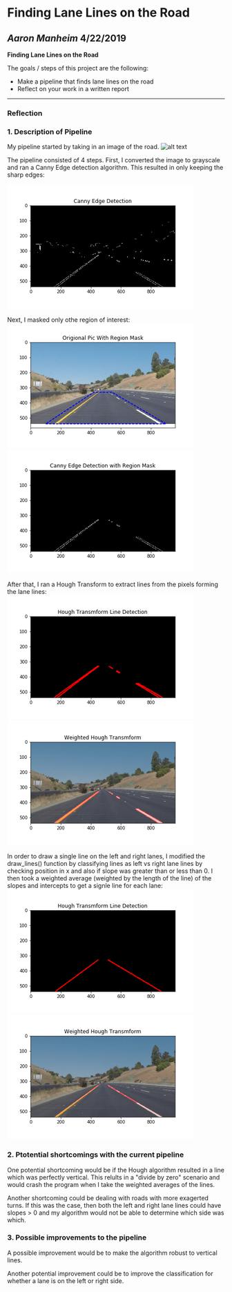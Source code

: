 # **Finding Lane Lines on the Road**

*Aaron Manheim* 4/22/2019
---

**Finding Lane Lines on the Road**

The goals / steps of this project are the following:
* Make a pipeline that finds lane lines on the road
* Reflect on your work in a written report


[//]: # (Image References)

[image0]: ./test_images/solidYellowCurve2.jpg "Original Image"
[image1]: ./test_images_output/CannyOutput.png "Canny Edge Detection"
[image2]: ./test_images_output/RegionMaskedCannyOutput.png "Region Masked Canny"
[image3]: ./test_images_output/RegionMask.png "Region Mask"
[image4]: ./test_images_output/HoughLineDetection_RawLines.png "Hough Line Detection Raw"
[image5]: ./test_images_output/WeightedHoughLineDetection_RawLines.png "Weighted Hough Line Detection Raw"
[image6]: ./test_images_output/HoughLineDetection.png "Weighted Hough Line Detection"
[image7]: ./test_images_output/WeightedHoughLineDetection.png "Weighted Hough Line Detection"
---

### Reflection

### 1. Description of Pipeline

My pipeline started by taking in an image of the road.
![alt text][image0]

The pipeline consisted of 4 steps. First, I converted the image to grayscale and ran a Canny Edge detection algorithm. This resulted in only keeping the sharp edges:

![alt text][image1]

Next, I masked only othe region of interest:
![alt text][image3] 
![alt text][image2]

After that, I ran a Hough Transform to extract lines from the pixels forming the lane lines:
![alt text][image4]
![alt text][image5]

In order to draw a single line on the left and right lanes, I modified the draw_lines() function by classifying lines as left vs right lane lines by checking position in x and also if slope was greater than or less than 0. I then took a weighted average (weighted by the length of the line) of the slopes and intercepts to get a signle line for each lane:
![alt text][image6]
![alt text][image7]


### 2. Ptotential shortcomings with the current pipeline


One potential shortcoming would be if the  Hough algorithm resulted in a line which was perfectly vertical. This relults in a "divide by zero" scenario and would crash the program when I take the weighted averages of the lines.

Another shortcoming could be dealing with roads with more exagerted turns. If this was the case, then both the left and right lane lines could have slopes > 0  and my algorithm would not be able to determine which side was which.


### 3. Possible improvements to the pipeline

A possible improvement would be to make the algorithm robust to vertical lines.

Another potential improvement could be to improve the classification for whether a lane is on the left or right side.

